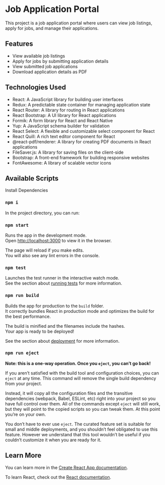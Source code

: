 # Job Application Portal

This project is a job application portal where users can view job listings, apply for jobs, and manage their applications.

## Features

- View available job listings
- Apply for jobs by submitting application details
- View submitted job applications
- Download application details as PDF

## Technologies Used

- React: A JavaScript library for building user interfaces
- Redux: A predictable state container for managing application state
- React Router: A library for routing in React applications
- React Bootstrap: A UI library for React applications
- Formik: A form library for React and React Native
- Yup: A JavaScript schema builder for validation
- React Select: A flexible and customizable select component for React
- React Quill: A rich text editor component for React
- @react-pdf/renderer: A library for creating PDF documents in React applications
- FileSaver.js: A library for saving files on the client-side
- Bootstrap: A front-end framework for building responsive websites
- FontAwesome: A library of scalable vector icons



## Available Scripts

Install Dependencies

### `npm i`

In the project directory, you can run:

### `npm start`

Runs the app in the development mode.\
Open [http://localhost:3000](http://localhost:3000) to view it in the browser.

The page will reload if you make edits.\
You will also see any lint errors in the console.

### `npm test`

Launches the test runner in the interactive watch mode.\
See the section about [running tests](https://facebook.github.io/create-react-app/docs/running-tests) for more information.

### `npm run build`

Builds the app for production to the `build` folder.\
It correctly bundles React in production mode and optimizes the build for the best performance.

The build is minified and the filenames include the hashes.\
Your app is ready to be deployed!

See the section about [deployment](https://facebook.github.io/create-react-app/docs/deployment) for more information.

### `npm run eject`

**Note: this is a one-way operation. Once you `eject`, you can’t go back!**

If you aren’t satisfied with the build tool and configuration choices, you can `eject` at any time. This command will remove the single build dependency from your project.

Instead, it will copy all the configuration files and the transitive dependencies (webpack, Babel, ESLint, etc) right into your project so you have full control over them. All of the commands except `eject` will still work, but they will point to the copied scripts so you can tweak them. At this point you’re on your own.

You don’t have to ever use `eject`. The curated feature set is suitable for small and middle deployments, and you shouldn’t feel obligated to use this feature. However we understand that this tool wouldn’t be useful if you couldn’t customize it when you are ready for it.

## Learn More

You can learn more in the [Create React App documentation](https://facebook.github.io/create-react-app/docs/getting-started).

To learn React, check out the [React documentation](https://reactjs.org/).
